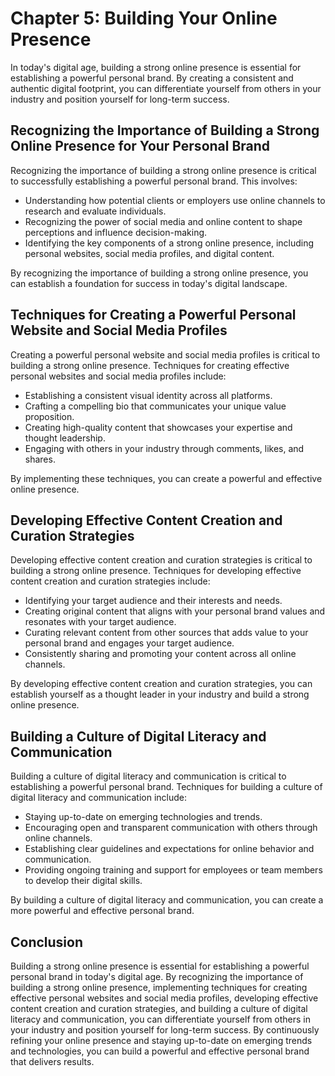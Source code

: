 Chapter 5: Building Your Online Presence
========================================

In today's digital age, building a strong online presence is essential for establishing a powerful personal brand. By creating a consistent and authentic digital footprint, you can differentiate yourself from others in your industry and position yourself for long-term success.

Recognizing the Importance of Building a Strong Online Presence for Your Personal Brand
---------------------------------------------------------------------------------------

Recognizing the importance of building a strong online presence is critical to successfully establishing a powerful personal brand. This involves:

* Understanding how potential clients or employers use online channels to research and evaluate individuals.
* Recognizing the power of social media and online content to shape perceptions and influence decision-making.
* Identifying the key components of a strong online presence, including personal websites, social media profiles, and digital content.

By recognizing the importance of building a strong online presence, you can establish a foundation for success in today's digital landscape.

Techniques for Creating a Powerful Personal Website and Social Media Profiles
-----------------------------------------------------------------------------

Creating a powerful personal website and social media profiles is critical to building a strong online presence. Techniques for creating effective personal websites and social media profiles include:

* Establishing a consistent visual identity across all platforms.
* Crafting a compelling bio that communicates your unique value proposition.
* Creating high-quality content that showcases your expertise and thought leadership.
* Engaging with others in your industry through comments, likes, and shares.

By implementing these techniques, you can create a powerful and effective online presence.

Developing Effective Content Creation and Curation Strategies
-------------------------------------------------------------

Developing effective content creation and curation strategies is critical to building a strong online presence. Techniques for developing effective content creation and curation strategies include:

* Identifying your target audience and their interests and needs.
* Creating original content that aligns with your personal brand values and resonates with your target audience.
* Curating relevant content from other sources that adds value to your personal brand and engages your target audience.
* Consistently sharing and promoting your content across all online channels.

By developing effective content creation and curation strategies, you can establish yourself as a thought leader in your industry and build a strong online presence.

Building a Culture of Digital Literacy and Communication
--------------------------------------------------------

Building a culture of digital literacy and communication is critical to establishing a powerful personal brand. Techniques for building a culture of digital literacy and communication include:

* Staying up-to-date on emerging technologies and trends.
* Encouraging open and transparent communication with others through online channels.
* Establishing clear guidelines and expectations for online behavior and communication.
* Providing ongoing training and support for employees or team members to develop their digital skills.

By building a culture of digital literacy and communication, you can create a more powerful and effective personal brand.

Conclusion
----------

Building a strong online presence is essential for establishing a powerful personal brand in today's digital age. By recognizing the importance of building a strong online presence, implementing techniques for creating effective personal websites and social media profiles, developing effective content creation and curation strategies, and building a culture of digital literacy and communication, you can differentiate yourself from others in your industry and position yourself for long-term success. By continuously refining your online presence and staying up-to-date on emerging trends and technologies, you can build a powerful and effective personal brand that delivers results.
